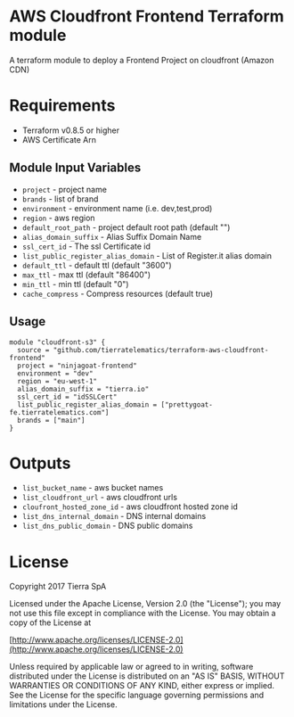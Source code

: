 AWS Cloudfront Frontend Terraform module
===========
A terraform module to deploy a Frontend Project on cloudfront (Amazon CDN)

Requirements
===========
* Terraform v0.8.5 or higher
* AWS Certificate Arn

Module Input Variables
----------------------
- `project` - project name
- `brands` - list of brand
- `environment` - environment name (i.e. dev,test,prod)
- `region` - aws region
- `default_root_path` - project default root path (default "")
- `alias_domain_suffix` - Alias Suffix Domain Name
- `ssl_cert_id` - The ssl Certificate id
- `list_public_register_alias_domain` - List of Register.it alias domain
- `default_ttl` - default ttl (default "3600")
- `max_ttl` - max ttl (default "86400")
- `min_ttl` - min ttl (default "0")
- `cache_compress` - Compress resources (default true)

Usage
-----
```hcl
module "cloudfront-s3" {
  source = "github.com/tierratelematics/terraform-aws-cloudfront-frontend"
  project = "ninjagoat-frontend"
  environment = "dev"
  region = "eu-west-1"
  alias_domain_suffix = "tierra.io"
  ssl_cert_id = "idSSLCert"
  list_public_register_alias_domain = ["prettygoat-fe.tierratelematics.com"]
  brands = ["main"]
}
```

Outputs
=======
- `list_bucket_name` - aws bucket names
- `list_cloudfront_url` - aws cloudfront urls
- `cloufront_hosted_zone_id` - aws cloudfront hosted zone id
- `list_dns_internal_domain` - DNS internal domains
- `list_dns_public_domain` - DNS public domains

License
=======
Copyright 2017 Tierra SpA

Licensed under the Apache License, Version 2.0 (the "License");
you may not use this file except in compliance with the License.
You may obtain a copy of the License at

[http://www.apache.org/licenses/LICENSE-2.0](http://www.apache.org/licenses/LICENSE-2.0)

Unless required by applicable law or agreed to in writing, software
distributed under the License is distributed on an "AS IS" BASIS,
WITHOUT WARRANTIES OR CONDITIONS OF ANY KIND, either express or implied.
See the License for the specific language governing permissions and
limitations under the License.